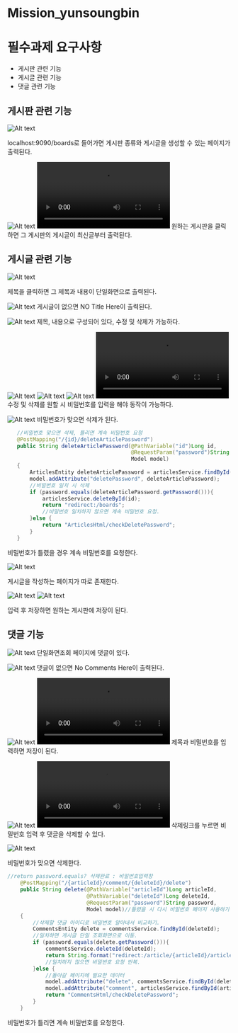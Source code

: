 # Mission_yunsoungbin
# 필수과제 요구사항
- 게시판 관련 기능
- 게시글 관련 기능
- 댓글 관련 기능

## 게시판 관련 기능
 ![Alt text](image.png)

localhost:9090/boards로 들어가면 게시판 종류와 게시글을 생성할 수 있는 페이지가 출력된다.

 ![Alt text](image-1.png)
<video src="%EA%B2%8C%EC%8B%9C%ED%8C%90%EB%B3%B4%EA%B8%B0%EC%98%81%EC%83%81.mp4" controls title="Title"></video>
 원하는 게시판을 클릭하면 그 게시판의 게시글이 최신글부터 출력된다.


 ## 게시글 관련 기능
![Alt text](image-2.png)
 
제목을 클릭하면 그 제목과 내용이 단일화면으로 출력된다.

![Alt text](image-15.png)
게시글이 없으면 NO Title Here이 출력된다.

![Alt text](image-3.png)
 제목, 내용으로 구성되어 있다, 수정 및 삭제가 가능하다.

 ![Alt text](image-4.png)
 ![Alt text](image-5.png)
 ![Alt text](<게시판 삭제 영상.gif>)
 <video src="%EA%B2%8C%EC%8B%9C%ED%8C%90%EC%88%98%EC%A0%95%EC%98%81%EC%83%81.mp4" controls title="Title"></video>
 수정 및 삭제를 원할 시 비밀번호를 입력을 해야 동작이 가능하다.

 ![Alt text](image-6.png)
 비밀번호가 맞으면 삭제가 된다.

 ```java
    //비밀번호 맞으면 삭제, 틀리면 계속 비밀번호 요청
    @PostMapping("/{id}/deleteArticlePassword")
    public String deleteArticlePassword(@PathVariable("id")Long id,
                                        @RequestParam("password")String password,
                                        Model model)
    {
        ArticlesEntity deleteArticlePassword = articlesService.findById(id);
        model.addAttribute("deletePassword", deleteArticlePassword);
        //비밀번호 일치 시 삭제
        if (password.equals(deleteArticlePassword.getPassword())){
            articlesService.deleteById(id);
            return "redirect:/boards";
            //비밀번호 일치하지 않으면 계속 비밀번호 요청.
        }else {
            return "ArticlesHtml/checkDeletePassword";
        }
    }
 ```

비밀번호가 틀렸을 경우 계속 비밀번호를 요청한다.

![Alt text](image-7.png)

 게시글을 작성하는 페이지가 따로 존재한다.

![Alt text](image-13.png)
![Alt text](image-14.png)

 입력 후 저장하면 원하는 게시판에 저장이 된다.

## 댓글 기능
![Alt text](image-9.png)
단일화면조회 페이지에 댓글이 있다.

![Alt text](image-16.png)
댓글이 없으면 No Comments Here이 출력된다.

![Alt text](image-10.png)
<video src="%EB%8C%93%EA%B8%80%EC%9E%91%EC%84%B1%EC%98%81%EC%83%81.mp4" controls title="Title"></video>
제목과 비밀번호를 입력하면 저장이 된다.

![Alt text](image-11.png)
<video src="%EB%8C%93%EA%B8%80%EC%82%AD%EC%A0%9C%EC%98%81%EC%83%81.mp4" controls title="Title"></video>
삭제링크를 누르면 비밀번호 입력 후 댓글을 삭제할 수 있다. 

![Alt text](image-12.png)

비밀번호가 맞으면 삭제한다.

```java
//return password.equals? 삭제완료 : 비밀번호입력창
    @PostMapping("/{articleId}/comment/{deleteId}/delete")
    public String delete(@PathVariable("articleId")Long articleId,
                         @PathVariable("deleteId")Long deleteId,
                         @RequestParam("password")String password,
                         Model model)//틀렸을 시 다시 비밀번호 페이지 사용하기 위함.
    {
        //삭제할 댓글 아이디로 비밀번호 알아내서 비교하기.
        CommentsEntity delete = commentsService.findById(deleteId);
        //일치하면 게시글 단일 조회화면으로 이동.
        if (password.equals(delete.getPassword())){
            commentsService.deleteId(deleteId);
            return String.format("redirect:/article/{articleId}/article",articleId);
            //일치하지 않으면 비밀번호 요청 반복.
        }else {
            //돌아갈 페이지에 필요한 데이터
            model.addAttribute("delete", commentsService.findById(deleteId));
            model.addAttribute("comment", articlesService.findById(articleId));
            return "CommentsHtml/checkDeletePassword";
        }
    }
```
비밀번호가 틀리면 계속 비밀번호를 요청한다.